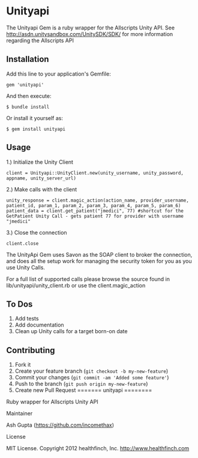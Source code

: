 # Unityapi

The Unityapi Gem is a ruby wrapper for the Allscripts Unity API.  See http://asdn.unitysandbox.com/UnitySDK/SDK/ for more information regarding the Allscripts API
 
## Installation

Add this line to your application's Gemfile:

    gem 'unityapi'

And then execute:

    $ bundle install

Or install it yourself as:

    $ gem install unityapi

## Usage

1.) Initialize the Unity Client

    client = Unityapi::UnityClient.new(unity_username, unity_password, appname, unity_server_url)
	
2.) Make calls with the client

    unity_response = client.magic_action(action_name, provider_username, patient_id, param_1, param_2, param_3, param_4, param_5, param_6)
	patient_data = client.get_patient("jmedici", 77) #shortcut for the GetPatient Unity Call - gets patient 77 for provider with username "jmedici"

3.) Close the connection

	client.close
   
The UnityApi Gem uses Savon as the SOAP client to broker the connection, and does all the setup work for managing the security token for you as you use Unity Calls.

For a full list of supported calls please browse the source found in lib/unityapi/unity_client.rb or use the client.magic_action 

## To Dos

1. Add tests
2. Add documentation
3. Clean up Unity calls for a target born-on date
 
## Contributing

1. Fork it
2. Create your feature branch (`git checkout -b my-new-feature`)
3. Commit your changes (`git commit -am 'Added some feature'`)
4. Push to the branch (`git push origin my-new-feature`)
5. Create new Pull Request
=======
unityapi
========

Ruby wrapper for Allscripts Unity API 

Maintainer

Ash Gupta (https://github.com/incomethax)

License

MIT License. Copyright 2012 healthfinch, Inc. http://www.healthfinch.com